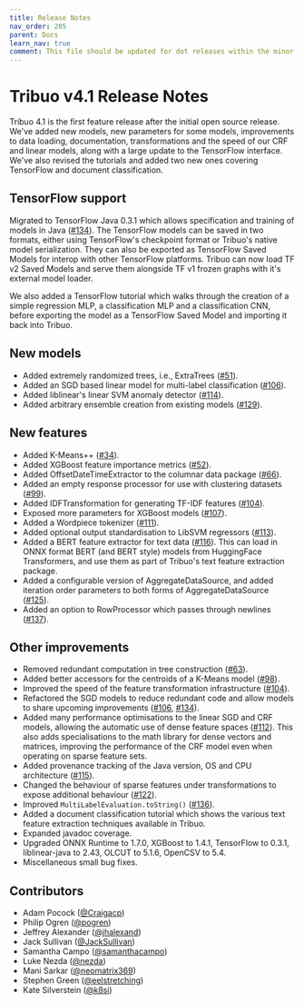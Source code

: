 ```yaml
---
title: Release Notes
nav_order: 205
parent: Docs
learn_nav: true
comment: This file should be updated for dot releases within the minor version.
---
```

# Tribuo v4.1 Release Notes

Tribuo 4.1 is the first feature release after the initial open source release.
We've added new models, new parameters for some models, improvements to data
loading, documentation, transformations and the speed of our CRF and linear
models, along with a large update to the TensorFlow interface. We've also
revised the tutorials and added two new ones covering TensorFlow and document
classification.

## TensorFlow support

Migrated to TensorFlow Java 0.3.1 which allows specification and training of
models in Java ([#134](https://github.com/oracle/tribuo/pull/134)).  The
TensorFlow models can be saved in two formats, either using TensorFlow's
checkpoint format or Tribuo's native model serialization. They can also be
exported as TensorFlow Saved Models for interop with other TensorFlow
platforms. Tribuo can now load TF v2 Saved Models and serve them alongside TF
v1 frozen graphs with it's external model loader.

We also added a TensorFlow tutorial which walks through the creation of a
simple regression MLP, a classification MLP and a classification CNN, before
exporting the model as a TensorFlow Saved Model and importing it back into
Tribuo.

## New models

- Added extremely randomized trees, i.e., ExtraTrees ([#51](https://github.com/oracle/tribuo/pull/51)).
- Added an SGD based linear model for multi-label classification ([#106](https://github.com/oracle/tribuo/pull/106)).
- Added liblinear's linear SVM anomaly detector ([#114](https://github.com/oracle/tribuo/pull/114)).
- Added arbitrary ensemble creation from existing models ([#129](https://github.com/oracle/tribuo/pull/129)).

## New features

- Added K-Means++ ([#34](https://github.com/oracle/tribuo/pull/34)).
- Added XGBoost feature importance metrics ([#52](https://github.com/oracle/tribuo/pull/52)).
- Added OffsetDateTimeExtractor to the columnar data package ([#66](https://github.com/oracle/tribuo/pull/66)).
- Added an empty response processor for use with clustering datasets ([#99](https://github.com/oracle/tribuo/pull/99)).
- Added IDFTransformation for generating TF-IDF features ([#104](https://github.com/oracle/tribuo/pull/104)).
- Exposed more parameters for XGBoost models ([#107](https://github.com/oracle/tribuo/pull/107)).
- Added a Wordpiece tokenizer ([#111](https://github.com/oracle/tribuo/pull/111)).
- Added optional output standardisation to LibSVM regressors ([#113](https://github.com/oracle/tribuo/pull/113)).
- Added a BERT feature extractor for text data ([#116](https://github.com/oracle/tribuo/pull/116)). 
This can load in ONNX format BERT (and BERT style) models from HuggingFace Transformers, and use them as part of Tribuo's text feature extraction package.
- Added a configurable version of AggregateDataSource, and added iteration order parameters to both forms of AggregateDataSource ([#125](https://github.com/oracle/tribuo/pull/125)).
- Added an option to RowProcessor which passes through newlines ([#137](https://github.com/oracle/tribuo/pull/137)).

## Other improvements

- Removed redundant computation in tree construction ([#63](https://github.com/oracle/tribuo/pull/63)).
- Added better accessors for the centroids of a K-Means model ([#98](https://github.com/oracle/tribuo/pull/98)).
- Improved the speed of the feature transformation infrastructure ([#104](https://github.com/oracle/tribuo/pull/104)).
- Refactored the SGD models to reduce redundant code and allow models to share upcoming improvements ([#106](https://github.com/oracle/tribuo/pull/106), [#134](https://github.com/oracle/tribuo/pull/134)).
- Added many performance optimisations to the linear SGD and CRF models, allowing the automatic use of dense feature spaces ([#112](https://github.com/oracle/tribuo/pull/112)). This also adds specialisations to the math library for dense vectors and matrices, improving the performance of the CRF model even when operating on sparse feature sets.
- Added provenance tracking of the Java version, OS and CPU architecture ([#115](https://github.com/oracle/tribuo/pull/115)).
- Changed the behaviour of sparse features under transformations to expose additional behaviour ([#122](https://github.com/oracle/tribuo/pull/122)).
- Improved `MultiLabelEvaluation.toString()` ([#136](https://github.com/oracle/tribuo/pull/136)).
- Added a document classification tutorial which shows the various text feature extraction techniques available in Tribuo.
- Expanded javadoc coverage.
- Upgraded ONNX Runtime to 1.7.0, XGBoost to 1.4.1, TensorFlow to 0.3.1, liblinear-java to 2.43, OLCUT to 5.1.6, OpenCSV to 5.4.
- Miscellaneous small bug fixes.

## Contributors

- Adam Pocock ([@Craigacp](https://github.com/Craigacp))
- Philip Ogren ([@pogren](https://github.com/pogren))
- Jeffrey Alexander ([@jhalexand](https://github.com/jhalexand))
- Jack Sullivan ([@JackSullivan](https://github.com/JackSullivan))
- Samantha Campo ([@samanthacampo](https://github.com/samanthacampo))
- Luke Nezda ([@nezda](https://github.com/nezda))
- Mani Sarkar ([@neomatrix369](https://github.com/neomatrix369))
- Stephen Green ([@eelstretching](https://github.com/eelstretching))
- Kate Silverstein ([@k8si](https://github.com/k8si))
